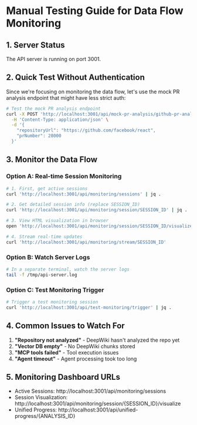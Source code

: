 # Manual Testing Guide for Data Flow Monitoring

## 1. Server Status
The API server is running on port 3001.

## 2. Quick Test Without Authentication

Since we're focusing on monitoring the data flow, let's use the mock PR analysis endpoint that might have less strict auth:

```bash
# Test the mock PR analysis endpoint
curl -X POST 'http://localhost:3001/api/mock-pr-analysis/github-pr-analysis' \
  -H 'Content-Type: application/json' \
  -d '{
    "repositoryUrl": "https://github.com/facebook/react",
    "prNumber": 28000
  }'
```

## 3. Monitor the Data Flow

### Option A: Real-time Session Monitoring
```bash
# 1. First, get active sessions
curl 'http://localhost:3001/api/monitoring/sessions' | jq .

# 2. Get detailed session info (replace SESSION_ID)
curl 'http://localhost:3001/api/monitoring/session/SESSION_ID' | jq .

# 3. View HTML visualization in browser
open 'http://localhost:3001/api/monitoring/session/SESSION_ID/visualize'

# 4. Stream real-time updates
curl 'http://localhost:3001/api/monitoring/stream/SESSION_ID'
```

### Option B: Watch Server Logs
```bash
# In a separate terminal, watch the server logs
tail -f /tmp/api-server.log
```

### Option C: Test Monitoring Trigger
```bash
# Trigger a test monitoring session
curl 'http://localhost:3001/api/test-monitoring/trigger' | jq .
```

## 4. Common Issues to Watch For

1. **"Repository not analyzed"** - DeepWiki hasn't analyzed the repo yet
2. **"Vector DB empty"** - No DeepWiki chunks stored
3. **"MCP tools failed"** - Tool execution issues
4. **"Agent timeout"** - Agent processing took too long

## 5. Monitoring Dashboard URLs

- Active Sessions: http://localhost:3001/api/monitoring/sessions
- Session Visualization: http://localhost:3001/api/monitoring/session/{SESSION_ID}/visualize
- Unified Progress: http://localhost:3001/api/unified-progress/{ANALYSIS_ID}